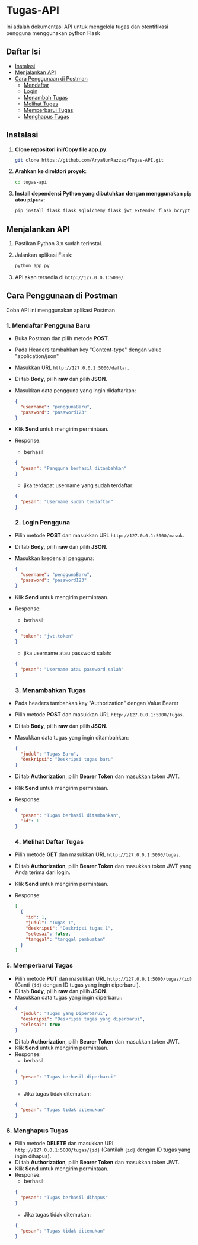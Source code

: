 # Tugas-API
Ini adalah dokumentasi API untuk mengelola tugas dan otentifikasi pengguna menggunakan python Flask

## Daftar Isi
- [Instalasi](#instalasi)
- [Menjalankan API](#menjalankan-api)
- [Cara Penggunaan di Postman](#cara-penggunaan-di-postman)
  - [Mendaftar](#1-mendaftar-pengguna-baru)
  - [Login](#2-login-pengguna)
  - [Menambah Tugas](#3-menambahkan-tugas)
  - [Melihat Tugas](#4-melihat-daftar-tugas)
  - [Memperbarui Tugas](#5-memperbarui-tugas)
  - [Menghapus Tugas](#6-menghapus-tugas)


## Instalasi

1. **Clone repositori ini/Copy file app.py**:
    ```bash
    git clone https://github.com/AryaNurRazzaq/Tugas-API.git
    ```

2. **Arahkan ke direktori proyek**:
    ```bash
    cd tugas-api
    ```

3. **Install dependensi Python yang dibutuhkan dengan menggunakan `pip` atau `pipenv`:**
    ```bash
    pip install flask flask_sqlalchemy flask_jwt_extended flask_bcrypt
    ```

## Menjalankan API

1. Pastikan Python 3.x sudah terinstal.

2. Jalankan aplikasi Flask:
    ```bash
    python app.py
    ```
3. API akan tersedia di `http://127.0.0.1:5000/`.

## Cara Penggunaan di Postman
Coba API ini menggunakan aplikasi Postman

### 1. **Mendaftar Pengguna Baru**

- Buka Postman dan pilih metode **POST**.
- Pada Headers tambahkan key "Content-type" dengan value "application/json"
- Masukkan URL `http://127.0.0.1:5000/daftar`.
- Di tab **Body**, pilih **raw** dan pilih **JSON**.
- Masukkan data pengguna yang ingin didaftarkan:
    ```json
    {
      "username": "penggunaBaru",
      "password": "password123"
    }
    ```
- Klik **Send** untuk mengirim permintaan.
- Response:
   - berhasil:
    ```json
    {
      "pesan": "Pengguna berhasil ditambahkan"
    }
    ```
    - jika terdapat username yang sudah terdaftar:
    ```json
    {
      "pesan": "Username sudah terdaftar"
    }
    ```

    ### 2. **Login Pengguna**

- Pilih metode **POST** dan masukkan URL `http://127.0.0.1:5000/masuk`.
- Di tab **Body**, pilih **raw** dan pilih **JSON**.
- Masukkan kredensial pengguna:
    ```json
    {
      "username": "penggunaBaru",
      "password": "password123"
    }
    ```
- Klik **Send** untuk mengirim permintaan.
- Response:
    - berhasil:
    ```json
    {
      "token": "jwt.token"
    }
    ```
    - jika username atau password salah:
    ```json
    {
      "pesan": "Username atau password salah"
    }
    ```

    ### 3. **Menambahkan Tugas**
- Pada headers tambahkan key "Authorization" dengan Value Bearer <token>
- Pilih metode **POST** dan masukkan URL `http://127.0.0.1:5000/tugas`.
- Di tab **Body**, pilih **raw** dan pilih **JSON**.
- Masukkan data tugas yang ingin ditambahkan:
    ```json
    {
      "judul": "Tugas Baru",
      "deskripsi": "Deskripsi tugas baru"
    }
    ```
- Di tab **Authorization**, pilih **Bearer Token** dan masukkan token JWT.
- Klik **Send** untuk mengirim permintaan.
- Response:
    ```json
    {
      "pesan": "Tugas berhasil ditambahkan",
      "id": 1
    }
    ```

    ### 4. **Melihat Daftar Tugas**

- Pilih metode **GET** dan masukkan URL `http://127.0.0.1:5000/tugas`.
- Di tab **Authorization**, pilih **Bearer Token** dan masukkan token JWT yang Anda terima dari login.
- Klik **Send** untuk mengirim permintaan.
- Response:
    ```json
    [
      {
        "id": 1,
        "judul": "Tugas 1",
        "deskripsi": "Deskripsi tugas 1",
        "selesai": false,
        "tanggal": "tanggal pembuatan"
      }
    ]
    ```

### 5. **Memperbarui Tugas**

- Pilih metode **PUT** dan masukkan URL `http://127.0.0.1:5000/tugas/{id}` (Ganti `{id}` dengan ID tugas yang ingin diperbarui).
- Di tab **Body**, pilih **raw** dan pilih **JSON**.
- Masukkan data tugas yang ingin diperbarui:
    ```json
    {
      "judul": "Tugas yang Diperbarui",
      "deskripsi": "Deskripsi tugas yang diperbarui",
      "selesai": true
    }
    ```
- Di tab **Authorization**, pilih **Bearer Token** dan masukkan token JWT.
- Klik **Send** untuk mengirim permintaan.
- Response:
   - berhasil: 
    ```json
    {
      "pesan": "Tugas berhasil diperbarui"
    }
    ```
    - Jika tugas tidak ditemukan: 
    ```json
    {
      "pesan": "Tugas tidak ditemukan"
    }
    ```

### 6. **Menghapus Tugas**

- Pilih metode **DELETE** dan masukkan URL `http://127.0.0.1:5000/tugas/{id}` (Gantilah `{id}` dengan ID tugas yang ingin dihapus).
- Di tab **Authorization**, pilih **Bearer Token** dan masukkan token JWT.
- Klik **Send** untuk mengirim permintaan.
- Response:
   - berhasil: 
    ```json
    {
      "pesan": "Tugas berhasil dihapus"
    }
    ```
    - Jika tugas tidak ditemukan: 
    ```json
    {
      "pesan": "Tugas tidak ditemukan"
    }
    ```
